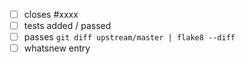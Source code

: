 - [ ] closes #xxxx
- [ ] tests added / passed
- [ ] passes ``git diff upstream/master | flake8 --diff``
- [ ] whatsnew entry
